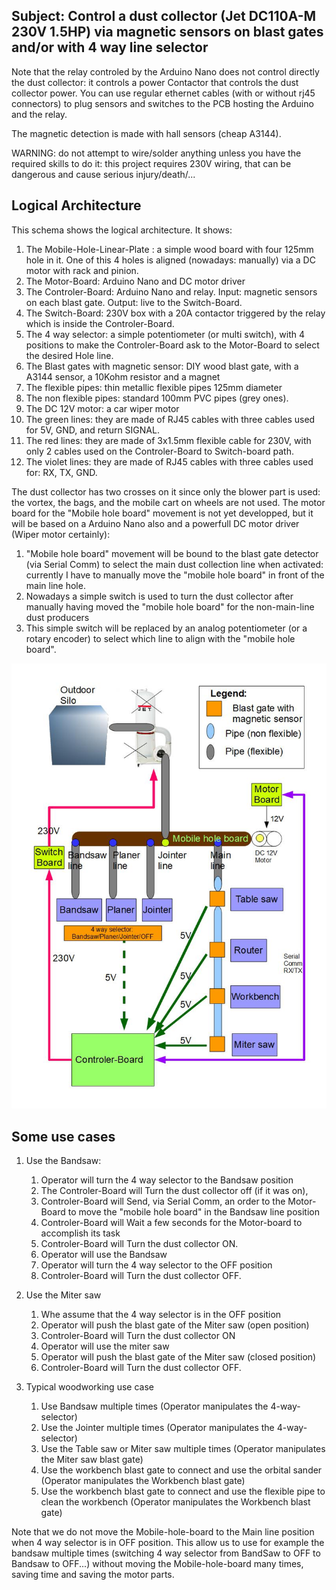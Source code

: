 ## Subject: Control a dust collector (Jet DC110A-M 230V 1.5HP) via magnetic sensors on blast gates and/or with 4 way line selector
Note that the relay controled by the Arduino Nano does not control directly the dust collector: it controls a power Contactor that controls the dust collector power.
You can use regular ethernet cables (with or without rj45 connectors) to plug sensors and switches to the PCB hosting the Arduino and the relay.

The magnetic detection is made with hall sensors (cheap A3144).

WARNING: do not attempt to wire/solder anything unless you have the required skills to do it: this project
requires 230V wiring, that can be dangerous and cause serious injury/death/...

## Logical Architecture
This schema shows the logical architecture.
It shows:
1. The Mobile-Hole-Linear-Plate : a simple wood board with four 125mm hole in it. One of this 4 holes is aligned (nowadays: manually) via a DC motor with rack and pinion.
2. The Motor-Board: Arduino Nano and DC motor driver
3. The Controler-Board: Arduino Nano and relay. Input: magnetic sensors on each blast gate. Output: live to the Switch-Board.
4. The Switch-Board: 230V box with a 20A contactor triggered by the relay which is inside the Controler-Board.
5. The 4 way selector: a simple potentiometer (or multi switch), with 4 positions to make the Controler-Board ask to the Motor-Board to select the desired Hole line.
6. The Blast gates with magnetic sensor: DIY wood blast gate, with a A3144 sensor, a 10Kohm resistor and a magnet
7. The flexible pipes: thin metallic flexible pipes 125mm diameter
8. The non flexible pipes: standard 100mm PVC pipes (grey ones).
9. The DC 12V motor: a car wiper motor
10. The green lines: they are made of RJ45 cables with three cables used for 5V, GND, and return SIGNAL.
11. The red lines: they are made of 3x1.5mm flexible cable for 230V, with only 2 cables used on the Controler-Board to Switch-board path.
12. The violet lines: they are made of RJ45 cables with three cables used for: RX, TX, GND.

The dust collector has two crosses on it since only the blower part is used: the vortex, the bags, and the mobile cart on wheels are not used.
The motor board for the "Mobile hole board" movement is not yet developped, but it will be based on a Arduino Nano also and a powerfull DC motor driver (Wiper motor certainly):
1. "Mobile hole board" movement will be bound to the blast gate detector (via Serial Comm) to select the main dust collection line when activated: currently I have to manually move the "mobile hole board" in front of the main line hole.
2. Nowadays a simple switch is used to turn the dust collector after manually having moved the "mobile hole board" for the non-main-line dust producers
3. This simple switch will be replaced by an analog potentiometer (or a rotary encoder) to select which line to align with the "mobile hole board".

![Logical Architecture](https://github.com/vincent-bruel/arduino-and-co/blob/master/Projects/DustCollectorCommander-ArduinoNano-HallSensorsA3144/DustCollectorCommander-architecture.jpg)

## Some use cases
1. Use the Bandsaw: 
	1. Operator will turn the 4 way selector to the Bandsaw position
	2. The Controler-Board will Turn the dust collector off (if it was on), 
	3. Controler-Board will Send, via Serial Comm, an order to the Motor-Board to move the "mobile hole board" in the Bandsaw line position
	4. Controler-Board will Wait a few seconds for the Motor-board to accomplish its task
	5. Controler-Board will Turn the dust collector ON.
	6. Operator will use the Bandsaw
	7. Operator will turn the 4 way selector to the OFF position
	8. Controler-Board will Turn the dust collector OFF.

2. Use the Miter saw
	1. Whe assume that the 4 way selector is in the OFF position
	2. Operator will push the blast gate of the Miter saw (open position)
	3. Controler-Board will Turn the dust collector ON
	4. Operator will use the miter saw
	5. Operator will push the blast gate of the Miter saw (closed position)
	6. Controler-Board will Turn the dust collector OFF.

3. Typical woodworking use case
	1. Use Bandsaw multiple times (Operator manipulates the 4-way-selector)
	2. Use the Jointer multiple times  (Operator manipulates the 4-way-selector)
	3. Use the Table saw or Miter saw multiple times  (Operator manipulates the Miter saw blast gate)
	4. Use the workbench blast gate to connect and use the orbital sander  (Operator manipulates the Workbench blast gate)
	5. Use the workbench blast gate to connect and use the flexible pipe to clean the workbench (Operator manipulates the Workbench blast gate)
	
Note that we do not move the Mobile-hole-board to the Main line position when 4 way selector is in OFF position.
This allow us to use for example the bandsaw multiple times (switching 4 way selector from BandSaw to OFF to Bandsaw to OFF...) without
moving the Mobile-hole-board many times, saving time and saving the motor parts.